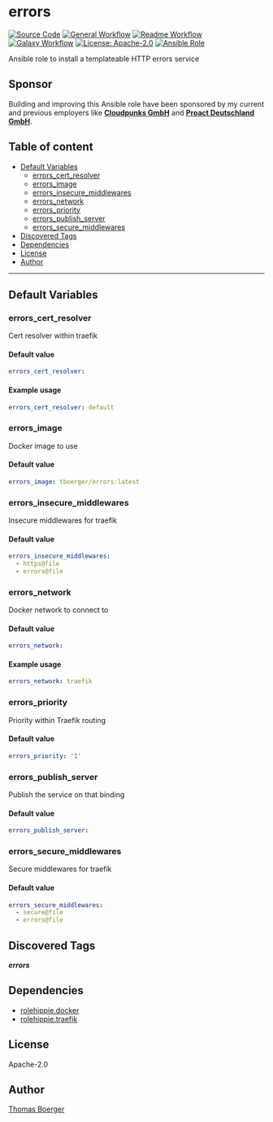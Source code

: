 # errors

[![Source Code](https://img.shields.io/badge/github-source%20code-blue?logo=github&logoColor=white)](https://github.com/rolehippie/errors) [![General Workflow](https://github.com/rolehippie/errors/actions/workflows/general.yml/badge.svg)](https://github.com/rolehippie/errors/actions/workflows/general.yml) [![Readme Workflow](https://github.com/rolehippie/errors/actions/workflows/readme.yml/badge.svg)](https://github.com/rolehippie/errors/actions/workflows/readme.yml) [![Galaxy Workflow](https://github.com/rolehippie/errors/actions/workflows/galaxy.yml/badge.svg)](https://github.com/rolehippie/errors/actions/workflows/galaxy.yml) [![License: Apache-2.0](https://img.shields.io/github/license/rolehippie/errors)](https://github.com/rolehippie/errors/blob/master/LICENSE) [![Ansible Role](https://img.shields.io/ansible/role/51466)](https://galaxy.ansible.com/rolehippie/errors)

Ansible role to install a templateable HTTP errors service

## Sponsor

Building and improving this Ansible role have been sponsored by my current and previous employers like **[Cloudpunks GmbH](https://cloudpunks.de)** and **[Proact Deutschland GmbH](https://www.proact.eu)**.

## Table of content

- [Default Variables](#default-variables)
  - [errors_cert_resolver](#errors_cert_resolver)
  - [errors_image](#errors_image)
  - [errors_insecure_middlewares](#errors_insecure_middlewares)
  - [errors_network](#errors_network)
  - [errors_priority](#errors_priority)
  - [errors_publish_server](#errors_publish_server)
  - [errors_secure_middlewares](#errors_secure_middlewares)
- [Discovered Tags](#discovered-tags)
- [Dependencies](#dependencies)
- [License](#license)
- [Author](#author)

---

## Default Variables

### errors_cert_resolver

Cert resolver within traefik

#### Default value

```YAML
errors_cert_resolver:
```

#### Example usage

```YAML
errors_cert_resolver: default
```

### errors_image

Docker image to use

#### Default value

```YAML
errors_image: tboerger/errors:latest
```

### errors_insecure_middlewares

Insecure middlewares for traefik

#### Default value

```YAML
errors_insecure_middlewares:
  - https@file
  - errors@file
```

### errors_network

Docker network to connect to

#### Default value

```YAML
errors_network:
```

#### Example usage

```YAML
errors_network: traefik
```

### errors_priority

Priority within Traefik routing

#### Default value

```YAML
errors_priority: '1'
```

### errors_publish_server

Publish the service on that binding

#### Default value

```YAML
errors_publish_server:
```

### errors_secure_middlewares

Secure middlewares for traefik

#### Default value

```YAML
errors_secure_middlewares:
  - secure@file
  - errors@file
```

## Discovered Tags

**_errors_**


## Dependencies

- [rolehippie.docker](https://github.com/rolehippie/docker)
- [rolehippie.traefik](https://github.com/rolehippie/traefik)

## License

Apache-2.0

## Author

[Thomas Boerger](https://github.com/tboerger)
